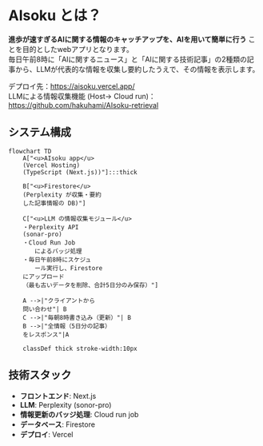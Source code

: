 # AIsoku とは？

**進歩が速すぎるAIに関する情報のキャッチアップを、AIを用いて簡単に行う**
ことを目的としたwebアプリとなります。  
毎日午前8時に「AIに関するニュース」と「AIに関する技術記事」の2種類の記事から、LLMが代表的な情報を収集し要約したうえで、その情報を表示します。

デプロイ先：https://aisoku.vercel.app/  
LLMによる情報収集機能 (Host→ Cloud run)：https://github.com/hakuhami/AIsoku-retrieval

## システム構成

```mermaid
flowchart TD
    A["<u>AIsoku app</u>
    (Vercel Hosting)
    (TypeScript (Next.js))"]:::thick
    
    B["<u>Firestore</u>
    (Perplexity が収集・要約
    した記事情報の DB)"]

    C["<u>LLM の情報収集モジュール</u>
    ・Perplexity API
    (sonar-pro)
    ・Cloud Run Job
    　　によるバッジ処理
    ・毎日午前8時にスケジュ
    　　ール実行し、Firestore
    にアップロード
    （最も古いデータを削除、合計5日分のみ保存）"]

    A -->|"クライアントから
    問い合わせ"| B
    C -->|"毎朝8時書き込み（更新）"| B
    B -->|"全情報（5日分の記事）
    をレスポンス"|A

    classDef thick stroke-width:10px
```

## 技術スタック

- **フロントエンド**: Next.js
- **LLM**: Perplexity (sonor-pro)
- **情報更新のバッジ処理**: Cloud run job
- **データベース**: Firestore
- **デプロイ**: Vercel
